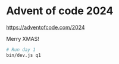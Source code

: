 # Advent of code 2024

https://adventofcode.com/2024

Merry XMAS!

```sh
# Run day 1
bin/dev.js q1
```
